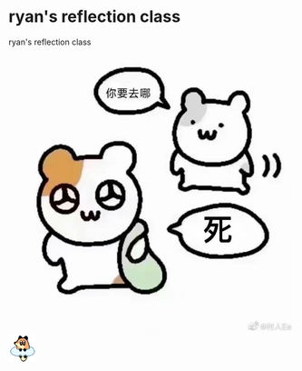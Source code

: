 # ryan's reflection class
 ryan's reflection class
![alt text](https://github.com/shinra150/ryan-s-reflection-class/blob/main/IMG_4117(20230329-004922).JPG)
![alt text](https://github.com/shinra150/ryan-s-reflection-class/blob/main/44A1B6273CB3A9D96BD39DD486064325.png)
